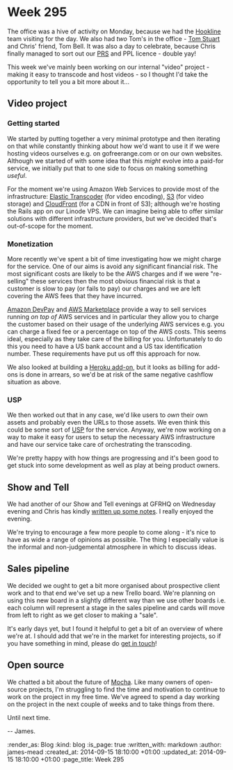 Week 295
========

The office was a hive of activity on Monday, because we had the [Hookline][] team visiting for the day. We also had _two_ Tom's in the office - [Tom Stuart][] and Chris' friend, Tom Bell. It was also a day to celebrate, because Chris finally managed to sort out our [PRS][] and PPL licence - double yay!

This week we've mainly been working on our internal "video" project - making it easy to transcode and host videos - so I thought I'd take the opportunity to tell you a bit more about it...


## Video project

### Getting started

We started by putting together a very minimal prototype and then iterating on that while constantly thinking about how we'd want to use it if we were hosting videos ourselves e.g. on gofreerange.com or on our own websites. Although we started of with some idea that this _might_ evolve into a paid-for service, we initially put that to one side to focus on making something _useful_.

For the moment we're using Amazon Web Services to provide most of the infrastructure: [Elastic Transcoder][] (for video encoding), [S3][] (for video storage) and [CloudFront][] (for a CDN in front of S3); although we're hosting the Rails app on our Linode VPS. We can imagine being able to offer similar solutions with different infrastructure providers, but we've decided that's out-of-scope for the moment.

### Monetization

More recently we've spent a bit of time investigating how we might charge for the service. One of our aims is avoid any significant financial risk. The most significant costs are likely to be the AWS charges and if we were "re-selling" these services then the most obvious financial risk is that a customer is slow to pay (or fails to pay) our charges and we are left covering the AWS fees that they have incurred.

[Amazon DevPay][] and [AWS Marketplace][] provide a way to sell services running _on top of_ AWS services and in particular they allow you to charge the customer based on their usage of the underlying AWS services e.g. you can charge a fixed fee or a percentage on top of the AWS costs. This seems ideal, especially as they take care of the billing for you. Unfortunately to do this you need to have a US bank account and a US tax identification number. These requirements have put us off this approach for now.

We also looked at building a [Heroku add-on][], but it looks as billing for add-ons is done in arrears, so we'd be at risk of the same negative cashflow situation as above.

### USP

We then worked out that in any case, we'd like users to _own_ their own assets and probably even the URLs to those assets. We even think this could be some sort of [USP][] for the service. Anyway, we're now working on a way to make it easy for users to setup the necessary AWS infrastructure and have our service take care of orchestrating the transcoding.

We're pretty happy with how things are progressing and it's been good to get stuck into some development as well as play at being product owners.


## Show and Tell

We had another of our Show and Tell evenings at GFRHQ on Wednesday evening and Chris has kindly [written up some notes][Show and Tell]. I really enjoyed the evening.

We're trying to encourage a few more people to come along - it's nice to have as wide a range of opinions as possible. The thing I especially value is the informal and non-judgemental atmosphere in which to discuss ideas.


## Sales pipeline

We decided we ought to get a bit more organised about prospective client work and to that end we've set up a new Trello board. We're planning on using this new board in a slightly different way than we use other boards i.e. each column will represent a stage in the sales pipeline and cards will move from left to right as we get closer to making a "sale".

It's early days yet, but I found it helpful to get a bit of an overview of where we're at. I should add that we're in the market for interesting projects, so if you have something in mind, please do [get in touch][]!


## Open source

We chatted a bit about the future of [Mocha][]. Like many owners of open-source projects, I'm struggling to find the time and motivation to continue to work on the project in my free time. We've agreed to spend a day working on the project in the next couple of weeks and to take things from there.


Until next time.

-- James.



[Hookline]: http://hookline.tv/
[Tom Stuart]: http://codon.com/
[PRS]: http://www.prsformusic.com/
[PPL]: http://www.ppluk.com/
[Elastic Transcoder]: http://aws.amazon.com/elastictranscoder/
[S3]: http://aws.amazon.com/s3/
[CloudFront]: http://aws.amazon.com/cloudfront/
[Amazon DevPay]: http://aws.amazon.com/devpay/
[AWS Marketplace]: https://aws.amazon.com/marketplace
[Heroku add-on]: https://addons.heroku.com/
[USP]: http://en.wikipedia.org/wiki/Unique_selling_proposition
[Show and Tell]: /show-and-tell-5
[get in touch]: /contact
[Mocha]: /mocha/docs/


:render_as: Blog
:kind: blog
:is_page: true
:written_with: markdown
:author: james-mead
:created_at: 2014-09-15 18:10:00 +01:00
:updated_at: 2014-09-15 18:10:00 +01:00
:page_title: Week 295

